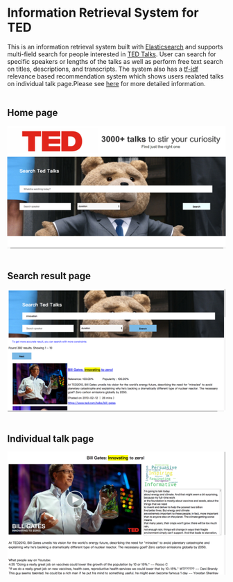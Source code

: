# Information Retrieval System for TED
This is an information retrieval system built with [Elasticsearch](https://www.elastic.co/) and supports multi-field search for people interested in [TED Talks](https://www.ted.com/). User can search for specific speakers or lengths of the talks as well as perform free text search on titles, descriptions, and transcripts. The system also has a [tf-idf](https://en.wikipedia.org/wiki/Tf%E2%80%93idf) relevance based recommendation system which shows users realated talks on individual talk page.Please see [here](https://github.com/chenky0401/IR_for_TED/blob/master/WatchaWatching_readme.pdf) for more detailed information.
<br/><br/>
## Home page
![](./images/img1.png) 
<br/><br/>
## Search result page
![](./images/img2.png)
<br/><br/>
## Individual talk page
![](./images/img3.png)

